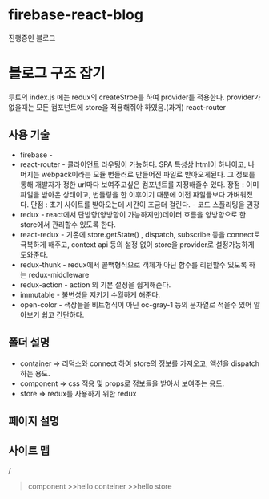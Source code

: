 # firebase-react-blog
진행중인 블로그

블로그 구조 잡기
===============

루트의 index.js 에는 redux의 createStroe를 하여 provider를 적용한다.
provider가 없을때는 모든 컴포넌트에 store을 적용해줘야 하였음.(과거)
react-router

사용 기술
--------
* firebase      -
* react-router  - 클라이언트 라우팅이 가능하다. SPA 특성상 html이 하나이고, 나머지는 webpack이라는 모듈 번들러로 만들어진 파일로 받아오게된다.
                그 정보를 통해 개발자가 정한 url마다 보여주고싶은 컴포넌트를 지정해줄수 있다.
                장점 : 이미 파일을 받아온 상태이고, 번들링을 한 이후이기 때문에 이전 파일들보다 가벼워졌다.
                단점 : 초기 사이트를 받아오는데 시간이 조금더 걸린다. - 코드 스플리팅을 권장
* redux         - react에서 단방향(양방향이 가능하지만)데이터 흐름을 양방향으로 한 store에서 관리할수 있도록 한다.
* react-redux   - 기존에 store.getState() , dispatch, subscribe 등을 connect로 극복하게 해주고, context api 등의 설정 없이 store을 provider로 설정가능하게 도와준다.
* redux-thunk   - redux에서 콜백형식으로 객체가 아닌 함수를 리턴할수 있도록 하는 redux-middleware
* redux-action  - action 의 기본 설정을 쉽게해준다.
* immutable     - 불변성을 지키기 수월하게 해준다.
* open-color    - 색상들을 비트형식이 아닌 oc-gray-1 등의 문자열로 적을수 있어 알아보기 쉽고 간단하다.

폴더 설명
--------
* container => 리덕스와 connect 하여 store의 정보를 가져오고, 액션을 dispatch 하는 용도.
* component => css 적용 및 props로 정보들을 받아서 보여주는 용도.
* store     => redux를 사용하기 위한 redux

페이지 설명
-----------


사이트 맵
--------
/
  > component
    >>hello
  > conteiner
    >>hello
  > store
  
